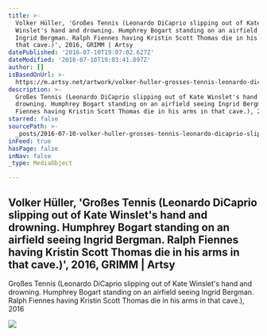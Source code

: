 ```yaml
---
title: >-
  Volker Hüller, 'Großes Tennis (Leonardo DiCaprio slipping out of Kate
  Winslet's hand and drowning. Humphrey Bogart standing on an airfield seeing
  Ingrid Bergman. Ralph Fiennes having Kristin Scott Thomas die in his arms in
  that cave.)', 2016, GRIMM | Artsy
datePublished: '2016-07-10T19:07:02.627Z'
dateModified: '2016-07-10T19:03:41.897Z'
author: []
isBasedOnUrl: >-
  https://m.artsy.net/artwork/volker-huller-grosses-tennis-leonardo-dicaprio-slipping-out-of-kate-winslets-hand-and-drowning-humphrey-bogart-standing-on-an-airfield-seeing-ingrid-bergman-ralph-fiennes-having-kristin-scott-thomas-die-in-his-arms-in-that-cave-dot
description: >-
  Großes Tennis (Leonardo DiCaprio slipping out of Kate Winslet's hand and
  drowning. Humphrey Bogart standing on an airfield seeing Ingrid Bergman. Ralph
  Fiennes having Kristin Scott Thomas die in his arms in that cave.), 2016
starred: false
sourcePath: >-
  _posts/2016-07-10-volker-huller-grosses-tennis-leonardo-dicaprio-slipping-ou.md
inFeed: true
hasPage: false
inNav: false
_type: MediaObject

---
```

<article style=""><h1>Volker Hüller, 'Großes Tennis (Leonardo DiCaprio slipping out of Kate Winslet's hand and drowning. Humphrey Bogart standing on an airfield seeing Ingrid Bergman. Ralph Fiennes having Kristin Scott Thomas die in his arms in that cave.)', 2016, GRIMM | Artsy</h1><p>Großes Tennis (Leonardo DiCaprio slipping out of Kate Winslet's hand and drowning. Humphrey Bogart standing on an airfield seeing Ingrid Bergman. Ralph Fiennes having Kristin Scott Thomas die in his arms in that cave.), 2016</p><img src="https://d32dm0rphc51dk.cloudfront.net/nap8_kaP0_BObat9wW1k-g/large.jpg" /></article>